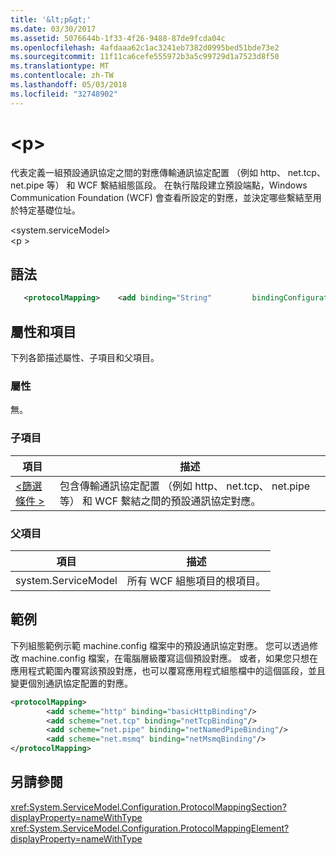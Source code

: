 ```yaml
---
title: '&lt;p&gt;'
ms.date: 03/30/2017
ms.assetid: 5076644b-1f33-4f26-9488-87de9fcda04c
ms.openlocfilehash: 4afdaaa62c1ac3241eb7382d0995bed51bde73e2
ms.sourcegitcommit: 11f11ca6cefe555972b3a5c99729d1a7523d8f50
ms.translationtype: MT
ms.contentlocale: zh-TW
ms.lasthandoff: 05/03/2018
ms.locfileid: "32748902"
---
```

# <a name="ltprotocolmappinggt"></a>&lt;p&gt;
代表定義一組預設通訊協定之間的對應傳輸通訊協定配置 （例如 http、 net.tcp、 net.pipe 等） 和 WCF 繫結組態區段。 在執行階段建立預設端點，Windows Communication Foundation (WCF) 會查看所設定的對應，並決定哪些繫結至用於特定基礎位址。  
  
 \<system.serviceModel>  
\<p >  
  
## <a name="syntax"></a>語法  
  
```xml
   <protocolMapping>    <add binding="String"         bindingConfiguration="String"         scheme="http/net.msmq/net.pipe/net.tcp"/></protocolMapping>  
```

## <a name="attributes-and-elements"></a>屬性和項目  
 下列各節描述屬性、子項目和父項目。  
  
### <a name="attributes"></a>屬性  
 無。  
  
### <a name="child-elements"></a>子項目  
  
|項目|描述|  
|-------------|-----------------|  
|[\<篩選條件 >](../../../../../docs/framework/configure-apps/file-schema/wcf/filters-of-routing.md)|包含傳輸通訊協定配置 （例如 http、 net.tcp、 net.pipe 等） 和 WCF 繫結之間的預設通訊協定對應。|  
  
### <a name="parent-elements"></a>父項目  
  
|項目|描述|  
|-------------|-----------------|  
|system.ServiceModel|所有 WCF 組態項目的根項目。|  
  
## <a name="example"></a>範例  
 下列組態範例示範 machine.config 檔案中的預設通訊協定對應。 您可以透過修改 machine.config 檔案，在電腦層級覆寫這個預設對應。 或者，如果您只想在應用程式範圍內覆寫該預設對應，也可以覆寫應用程式組態檔中的這個區段，並且變更個別通訊協定配置的對應。  
  
```xml  
<protocolMapping>  
        <add scheme="http" binding="basicHttpBinding"/>  
        <add scheme="net.tcp" binding="netTcpBinding"/>  
        <add scheme="net.pipe" binding="netNamedPipeBinding"/>  
        <add scheme="net.msmq" binding="netMsmqBinding"/>  
</protocolMapping>  
```  
  
## <a name="see-also"></a>另請參閱  
 <xref:System.ServiceModel.Configuration.ProtocolMappingSection?displayProperty=nameWithType>       
 <xref:System.ServiceModel.Configuration.ProtocolMappingElement?displayProperty=nameWithType>    
